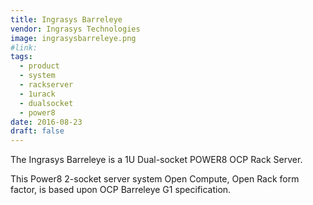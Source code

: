 ```yaml
---
title: Ingrasys Barreleye
vendor: Ingrasys Technologies
image: ingrasysbarreleye.png
#link:
tags:
  - product
  - system
  - rackserver
  - 1urack
  - dualsocket
  - power8
date: 2016-08-23
draft: false
---
```


The Ingrasys Barreleye is a 1U Dual-socket POWER8 OCP Rack Server.

This Power8 2-socket server system Open Compute, Open Rack form factor, is based upon OCP Barreleye G1 specification.
